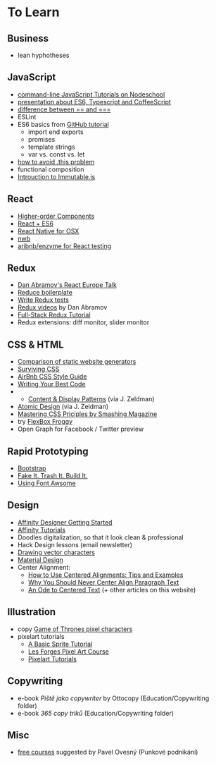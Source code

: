 # To Learn

## Business
- lean hyphotheses

## JavaScript
- [command-line JavaScript Tutorials on Nodeschool](http://nodeschool.io/#workshoppers)
- [presentation about ES6, Typescript and CoffeeScript](http://www.slideshare.net/NeilGreen1/type-script-vs-coffeescript-vs-es6)
- [difference between == and ===](http://stackoverflow.com/questions/359494/does-it-matter-which-equals-operator-vs-i-use-in-javascript-comparisons)
- ESLint
- ES6 basics from [GitHub tutorial](https://github.com/lukehoban/es6features#readme)
	- import end exports
	- promises
	- template strings
	- var vs. const vs. let
- [how to avoid .this problem](https://medium.com/@ryanflorence/functions-without-function-bc356ed34a2f#.v0obaa503)
- functional composition
- [Introuction to Immutable.js](https://auth0.com/blog/2016/03/23/intro-to-immutable-js/)


## React
- [Higher-order Components](http://jamesknelson.com/structuring-react-applications-higher-order-components/)
- [React + ES6](http://babeljs.io/blog/2015/06/07/react-on-es6-plus/)
- [React Native for OSX](https://github.com/ptmt/react-native-desktop)
- [nwb](https://medium.com/@dtinth/quickly-start-a-new-react-application-using-nwb-334db59691d9#.ww4stz1o4)
- [aribnb/enzyme for React testing](https://github.com/airbnb/enzyme)


## Redux
- [Dan Abramov's React Europe Talk](https://www.youtube.com/watch?v=xsSnOQynTHs)
- [Reduce boilerplate](http://redux.js.org/docs/recipes/ReducingBoilerplate.html)
- [Write Redux tests](http://redux.js.org/docs/recipes/WritingTests.html)
- [Redux videos](https://egghead.io/series/getting-started-with-redux) by Dan Abramov
- [Full-Stack Redux Tutorial](http://teropa.info/blog/2015/09/10/full-stack-redux-tutorial.html)
- Redux extensions: diff monitor, slider monitor

## CSS & HTML
- [Comparison of static website generators](https://www.smashingmagazine.com/2015/11/static-website-generators-jekyll-middleman-roots-hugo-review/)
- [Surviving CSS](https://medium.com/@cathy_dutton/surviving-css-be306ef3de6d#.bmhykq9gp)
- [AirBnb CSS Style Guide](https://github.com/airbnb/css)
- [Writing Your Best Code](http://learn.shayhowe.com/html-css/writing-your-best-code/)
- - [Content & Display Patterns](http://danielmall.com/articles/content-display-patterns/) (via J. Zeldman)
- [Atomic Design](http://bradfrost.com/blog/post/atomic-web-design/) (via J. Zeldman)
- [Mastering CSS Priciples by Smashing Magazine](https://www.smashingmagazine.com/mastering-css-principles-comprehensive-reference-guide/)
- try [FlexBox Froggy](http://flexboxfroggy.com)
- Open Graph for Facebook / Twitter preview


## Rapid Prototyping
- [Bootstrap](http://getbootstrap.com/2.3.2/)
- [Fake It. Trash It. Build It.](https://42floors.com/blog/technology/fake-it-trash-it-build-it)
- [Using Font Awsome](https://fortawesome.github.io)
 

## Design
- [Affinity Designer Getting Started](https://vimeo.com/153080756)
- [Affinity Tutorials]( https://affinity.serif.com/en-us/tutorials/)
- Doodles digitalization, so that it look clean & professional
- Hack Design lessons (email newsletter)
- [Drawing vector characters](http://www.huffingtonpost.com/entry/husbands-illustrations-for-wife-capture-love-at-its-simplest_us_56d74b29e4b0871f60eda9a1?utm_source=pocket&utm_medium=email&utm_campaign=pockethits)
- [Material Design](https://www.google.com/design/spec/material-design/introduction.html#)
- Center Alignment:
  - [How to Use Centered Alignments: Tips and Examples](https://designshack.net/articles/layouts/how-to-use-centered-alignments-tips-and-examples/)
  - [Why You Should Never Center Align Paragraph Text](http://uxmovement.com/content/why-you-should-never-center-align-paragraph-text/)
  - [An Ode to Centered Text](http://practicaltypography.com/centered-text.html) (+ other articles on this website)

## Illustration
- copy [Game of Thrones pixel characters](http://www.charlieart.pl)
- pixelart tutorials
  - [A Basic Sprite Tutorial](http://2dwillneverdie.com/tutorial/a-basic-sprite-tutorial/)
  - [Les Forges Pixel Art Course](http://opengameart.org/content/les-forges-pixel-art-course)
  - [Pixelart Tutorials](http://gas13.ru/v3/tutorials/)

## Copywriting
- e-book *Piště jako copywriter* by Ottocopy (Education/Copywriting folder)
- e-book *365 copy triků* (Education/Copywriting folder)

## Misc
- [free courses](http://www.seduo.cz) suggested by Pavel Ovesný (Punkové podnikání)